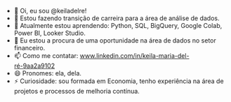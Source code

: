 - 👋 Oi, eu sou @keiladelre!
- 👀 Estou fazendo transição de carreira para a área de análise de dados.
- 🌱 Atualmente estou aprendendo: Python, SQL, BigQuery, Google Colab, Power BI, Looker Studio.
- 💞️ Eu estou a procura de uma oportunidade na área de dados no setor financeiro.
- 📫 Como me contatar: www.linkedin.com/in/keila-maria-del-ré-9aa2a9102
- 😄 Pronomes: ela, dela.
- ⚡ Curiosidade: sou formada em Economia, tenho experiência na área de projetos e processos de melhoria contínua.

<!---
keiladelre/keiladelre is a ✨ special ✨ repository because its `README.md` (this file) appears on your GitHub profile.
You can click the Preview link to take a look at your changes.
--->
